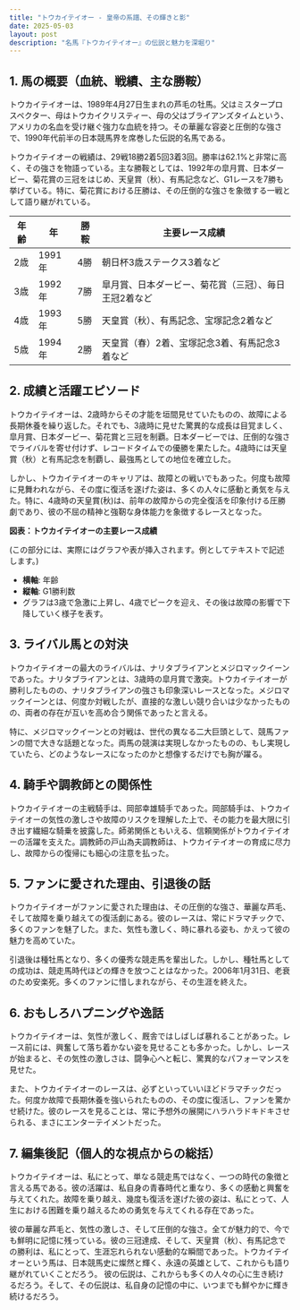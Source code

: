 ```yaml
---
title: "トウカイテイオー - 皇帝の系譜、その輝きと影"
date: 2025-05-03
layout: post
description: "名馬『トウカイテイオー』の伝説と魅力を深堀り"
---
```


## 1. 馬の概要（血統、戦績、主な勝鞍）

トウカイテイオーは、1989年4月27日生まれの芦毛の牡馬。父はミスタープロスペクター、母はトウカイクリスティー、母の父はブライアンズタイムという、アメリカの名血を受け継ぐ強力な血統を持つ。その華麗な容姿と圧倒的な強さで、1990年代前半の日本競馬界を席巻した伝説的名馬である。

トウカイテイオーの戦績は、29戦18勝2着5回3着3回。勝率は62.1%と非常に高く、その強さを物語っている。主な勝鞍としては、1992年の皐月賞、日本ダービー、菊花賞の三冠をはじめ、天皇賞（秋）、有馬記念など、G1レースを7勝も挙げている。特に、菊花賞における圧勝は、その圧倒的な強さを象徴する一戦として語り継がれている。

| 年齢 | 年 | 勝鞍 | 主要レース成績 |
|---|---|---|---|
| 2歳 | 1991年 | 4勝 |  朝日杯3歳ステークス3着など |
| 3歳 | 1992年 | 7勝 | 皐月賞、日本ダービー、菊花賞（三冠）、毎日王冠2着など |
| 4歳 | 1993年 | 5勝 | 天皇賞（秋）、有馬記念、宝塚記念2着など |
| 5歳 | 1994年 | 2勝 |  天皇賞（春）2着、宝塚記念3着、有馬記念3着など |


## 2. 成績と活躍エピソード

トウカイテイオーは、2歳時からその才能を垣間見せていたものの、故障による長期休養を繰り返した。それでも、3歳時に見せた驚異的な成長は目覚ましく、皐月賞、日本ダービー、菊花賞と三冠を制覇。日本ダービーでは、圧倒的な強さでライバルを寄せ付けず、レコードタイムでの優勝を果たした。4歳時には天皇賞（秋）と有馬記念を制覇し、最強馬としての地位を確立した。

しかし、トウカイテイオーのキャリアは、故障との戦いでもあった。何度も故障に見舞われながら、その度に復活を遂げた姿は、多くの人々に感動と勇気を与えた。特に、4歳時の天皇賞(秋)は、前年の故障からの完全復活を印象付ける圧勝劇であり、彼の不屈の精神と強靭な身体能力を象徴するレースとなった。

**図表：トウカイテイオーの主要レース成績**

(この部分には、実際にはグラフや表が挿入されます。例としてテキストで記述します。)

* **横軸**: 年齢
* **縦軸**: G1勝利数
* グラフは3歳で急激に上昇し、4歳でピークを迎え、その後は故障の影響で下降していく様子を表す。


## 3. ライバル馬との対決

トウカイテイオーの最大のライバルは、ナリタブライアンとメジロマックイーンであった。ナリタブライアンとは、3歳時の皐月賞で激突。トウカイテイオーが勝利したものの、ナリタブライアンの強さも印象深いレースとなった。メジロマックイーンとは、何度か対戦したが、直接的な激しい競り合いは少なかったものの、両者の存在が互いを高め合う関係であったと言える。

特に、メジロマックイーンとの対戦は、世代の異なる二大巨頭として、競馬ファンの間で大きな話題となった。両馬の競演は実現しなかったものの、もし実現していたら、どのようなレースになったのかと想像するだけでも胸が躍る。


## 4. 騎手や調教師との関係性

トウカイテイオーの主戦騎手は、岡部幸雄騎手であった。岡部騎手は、トウカイテイオーの気性の激しさや故障のリスクを理解した上で、その能力を最大限に引き出す繊細な騎乗を披露した。師弟関係ともいえる、信頼関係がトウカイテイオーの活躍を支えた。調教師の戸山為夫調教師は、トウカイテイオーの育成に尽力し、故障からの復帰にも細心の注意を払った。


## 5. ファンに愛された理由、引退後の話

トウカイテイオーがファンに愛された理由は、その圧倒的な強さ、華麗な芦毛、そして故障を乗り越えての復活劇にある。彼のレースは、常にドラマチックで、多くのファンを魅了した。また、気性も激しく、時に暴れる姿も、かえって彼の魅力を高めていた。

引退後は種牡馬となり、多くの優秀な競走馬を輩出した。しかし、種牡馬としての成功は、競走馬時代ほどの輝きを放つことはなかった。2006年1月31日、老衰のため安楽死。多くのファンに惜しまれながら、その生涯を終えた。


## 6. おもしろハプニングや逸話

トウカイテイオーは、気性が激しく、厩舎ではしばしば暴れることがあった。レース前には、興奮して落ち着かない姿を見せることも多かった。しかし、レースが始まると、その気性の激しさは、闘争心へと転じ、驚異的なパフォーマンスを見せた。

また、トウカイテイオーのレースは、必ずといっていいほどドラマチックだった。何度か故障で長期休養を強いられたものの、その度に復活し、ファンを驚かせ続けた。彼のレースを見ることは、常に予想外の展開にハラハラドキドキさせられる、まさにエンターテイメントだった。


## 7. 編集後記（個人的な視点からの総括）

トウカイテイオーは、私にとって、単なる競走馬ではなく、一つの時代の象徴と言える馬である。彼の活躍は、私自身の青春時代と重なり、多くの感動と興奮を与えてくれた。故障を乗り越え、幾度も復活を遂げた彼の姿は、私にとって、人生における困難を乗り越えるための勇気を与えてくれる存在であった。

彼の華麗な芦毛と、気性の激しさ、そして圧倒的な強さ。全てが魅力的で、今でも鮮明に記憶に残っている。彼の三冠達成、そして、天皇賞（秋）、有馬記念での勝利は、私にとって、生涯忘れられない感動的な瞬間であった。トウカイテイオーという馬は、日本競馬史に燦然と輝く、永遠の英雄として、これからも語り継がれていくことだろう。  彼の伝説は、これからも多くの人々の心に生き続けるだろう。そして、その伝説は、私自身の記憶の中に、いつまでも鮮やかに輝き続けるだろう。
